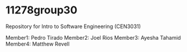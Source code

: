 # 11278group30
Repository for Intro to Software Engineering (CEN3031)

Member1: Pedro Tirado
Member2: Joel Rios
Member3: Ayesha Tahamid
Member4: Matthew Revell
